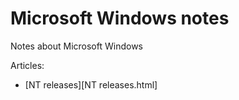 # Microsoft Windows notes

Notes about Microsoft Windows

Articles:

* [NT releases][NT releases.html]